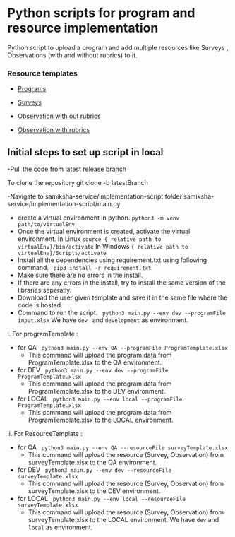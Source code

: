 # Python scripts for program and resource implementation

Python script to upload a program and add multiple resources like   Surveys , Observations (with and without rubrics) to it.
### Resource templates
- [Programs](https://docs.google.com/spreadsheets/d/1JjF7uEsY5P1TzrsekaKjy0JtCw_xvwA4/edit?usp=sharing&ouid=113799545932705393937&rtpof=true&sd=true)

- [Surveys](https://docs.google.com/spreadsheets/d/1Aa7eiEAOau7Q0V7plt7f9KPQ_Yesr3dp9h5Dq1A99qg/edit?usp=sharing)
- [Observation with out rubrics](https://docs.google.com/spreadsheets/d/1Fkxa5x_9IL93jnJ-Jn6OGobjRtOS4yC5kamLiOIquXk/edit?usp=sharing)
- [Observation with rubrics](https://docs.google.com/spreadsheets/d/1cWbFMOVwDny3r91yFW7_TSmRAfzOGynFksA9psj0uE8/edit?usp=sharing)


## Initial steps to set up script in local
-Pull the code from latest release branch

 To clone the repository  git clone -b latestBranch <git-link>

-Navigate to samiksha-service/implementation-script folder  samiksha-service/implementation-script/main.py
- create a virtual environment in python.
``` python3 -m venv path/to/virtualEnv ```
- Once the virtual environment is created, activate the virtual environment.
In Linux
``` source { relative path to virtualEnv}/bin/activate ```
In Windows
``` { relative path to virtualEnv}/Scripts/activate ```
- Install all the dependencies using requirement.txt using following command. 
```  pip3 install -r requirement.txt ```
- Make sure there are no errors in the install.
- If there are any errors in the install, try to install the same version of the libraries seperatly.
- Download the user given template and save it in the same file where the code is hosted.
- Command to run the script.
```  python3 main.py --env dev --programFile input.xlsx ```
We have ```dev ``` and ``` development ``` as environment.


i. For programTemplate :

-   for QA
    ` python3 main.py --env QA --programFile ProgramTemplate.xlsx`
    -   This command will upload the program data from ProgramTemplate.xlsx to the QA environment.
-   for DEV
        ` python3 main.py --env dev --programFile ProgramTemplate.xlsx`
    -   This command will upload the program data from ProgramTemplate.xlsx to the DEV environment.
-   for LOCAL
        ` python3 main.py --env local --programFile ProgramTemplate.xlsx`
    -   This command will upload the program data from ProgramTemplate.xlsx to the LOCAL environment.


ii. For ResourceTemplate :

-   for QA
        ` python3 main.py --env QA --resourceFile surveyTemplate.xlsx`
    -   This command will upload the resource (Survey, Observation) from surveyTemplate.xlsx to the QA environment.
-   for DEV
        ` python3 main.py --env dev --resourceFile surveyTemplate.xlsx`
    -   This command will upload the resource (Survey, Observation) from surveyTemplate.xlsx to the DEV environment.
-   for LOCAL
        ` python3 main.py --env local --resourceFile surveyTemplate.xlsx`
    -   This command will upload the resource (Survey, Observation) from surveyTemplate.xlsx to the LOCAL environment.
        We have `dev` and `local` as environment.


